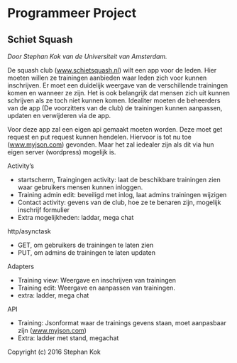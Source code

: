 Programmeer Project
==============
Schiet Squash
--------------
*Door Stephan Kok van de Universiteit van Amsterdam.*

De squash club (www.schietsquash.nl) wilt een app voor de leden. Hier moeten willen ze trainingen aanbieden waar leden zich voor kunnen inschrijven. Er moet een duidelijk weergave van de verschillende trainingen komen en wanneer ze zijn. Het is ook belangrijk dat mensen zich uit kunnen schrijven als ze toch niet kunnen komen. Idealiter moeten de beheerders van de app (De voorzitters van de club) de trainingen kunnen aanpassen, updaten en verwijderen via de app.

Voor deze app zal een eigen api gemaakt moeten worden. Deze moet get request en put request kunnen hendelen. Hiervoor is tot nu toe (www.myjson.com) gevonden. Maar het zal iedealer zijn als dit via hun eigen server (wordpress) mogelijk is.

Activity’s
-	startscherm, Traingingen activity: laat de beschikbare trainingen zien waar gebruikers mensen kunnen inloggen.
-	Training admin edit: beveiligd met inlog, laat admins trainingen wijzigen
-	Contact activity: gevens van de club, hoe ze te benaren zijn, mogelijk inschrijf formulier
-	Extra mogelijkheden: laddar, mega chat

http/asynctask
-	GET, om gebruikers de trainingen te laten zien
-	PUT, om admins de trainingen te laten updaten

Adapters
-	Training view: Weergave en inschrijven van trainingen
-	Training edit: Weergave en aanpassen van trainingen.
-	extra: ladder, mega chat

API 
-	Training: Jsonformat waar de trainings gevens staan, moet aanpasbaar zijn (www.myjson.com)
-	Extra: ladder met stand, megachat


Copyright (c) 2016 Stephan Kok

